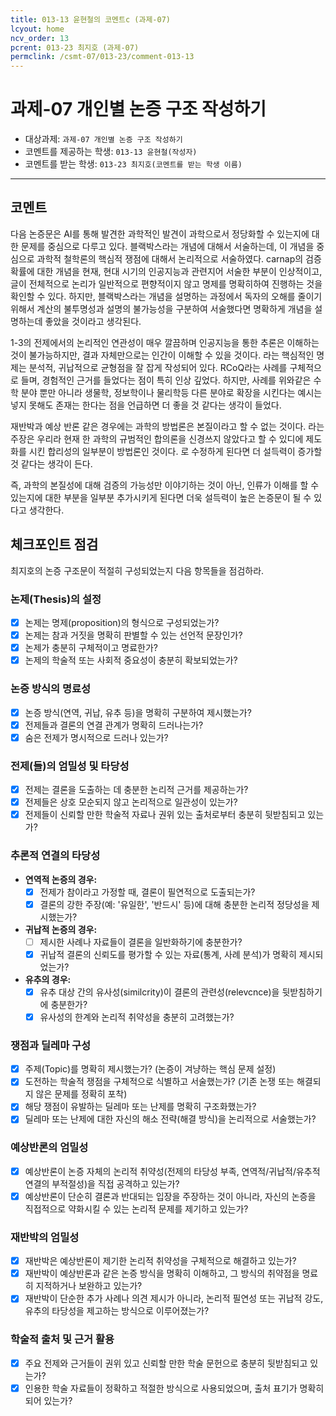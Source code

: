```yaml
---
title: 013-13 윤현철의 코멘트c (과제-07) 
lcyout: home
ncv_order: 13
pcrent: 013-23 최지호 (과제-07)
permclink: /csmt-07/013-23/comment-013-13
---
```


# 과제-07 개인별 논증 구조 작성하기

- 대상과제: `과제-07 개인별 논증 구조 작성하기`
- 코멘트를 제공하는 학생: `013-13 윤현철(작성자)` 
- 코멘트를 받는 학생: `013-23 최지호(코멘트를 받는 학생 이름)` 

---

## 코멘트

다음 논증문은 AI를 통해 발견한 과학적인 발견이 과학으로서 정당화할 수 있는지에 대한 문제를 중심으로 다루고 있다. 블랙박스라는 개념에 대해서 서술하는데, 이 개념을 중심으로 과학적 철학론의 핵심적 쟁점에 대해서 논리적으로 서술하였다. carnap의 검증 확률에 대한 개념을 현재, 현대 시기의 인공지능과 관련지어 서술한 부분이 인상적이고, 글이 전체적으로 논리가 일반적으로 편향적이지 않고 명제를 명확히하여 진행하는 것을 확인할 수 있다.
하지만, 블랙박스라는 개념을 설명하는 과정에서 독자의 오해를 줄이기 위해서 계산의 불투명성과 설명의 불가능성을 구분하여 서술했다면 명확하게 개념을 설명하는데 좋았을 것이라고 생각된다.

1-3의 전제에서의 논리적인 연관성이 매우 깔끔하며 인공지능을 통한 추론은 이해하는 것이 불가능하지만, 결과 자체만으로는 인간이 이해할 수 있을 것이다. 라는 핵심적인 명제는 분석적, 귀납적으로 균형점을 잘 잡게 작성되어 있다. RCoQ라는 사례를 구체적으로 들며, 경험적인 근거를 들었다는 점이 특히 인상 깊었다. 하지만, 사례를 위와같은 수학 분야 뿐만 아니라 생물학, 정보학이나 물리학등 다른 분야로 확장을 시킨다는 예시는 넣지 못해도 존재는 한다는 점을 언급하면 더 좋을 것 같다는 생각이 들었다.

재반박과 예상 반론 같은 경우에는 과학의 방법론은 본질이라고 할 수 없는 것이다. 라는 주장은 우리라 현재 한 과학의 규범적인 합의론을 신경쓰지 않았다고 할 수 있디에 제도화를 시킨 합리성의 일부분이 방법론인 것이다. 로 수정하게 된다면 더 설득력이 증가할 것 같다는 생각이 든다.

즉, 과학의 본질성에 대해 검증의 가능성만 이야기하는 것이 아닌, 인류가 이해를 할 수 있는지에 대한 부분을 일부분 추가시키게 된다면 더욱 설득력이 높은 논증문이 될 수 있다고 생각한다.

## 체크포인트 점검

최지호의 논증 구조문이 적절히 구성되었는지 다음 항목들을 점검하라.

### **논제(Thesis)의 설정**
- [x] 논제는 명제(proposition)의 형식으로 구성되었는가?
- [x] 논제는 참과 거짓을 명확히 판별할 수 있는 선언적 문장인가?
- [x] 논제가 충분히 구체적이고 명료한가?
- [x] 논제의 학술적 또는 사회적 중요성이 충분히 확보되었는가?

### **논증 방식의 명료성**
- [x] 논증 방식(연역, 귀납, 유추 등)을 명확히 구분하여 제시했는가?
- [x] 전제들과 결론의 연결 관계가 명확히 드러나는가?
- [x] 숨은 전제가 명시적으로 드러나 있는가?

### **전제(들)의 엄밀성 및 타당성**
- [x] 전제는 결론을 도출하는 데 충분한 논리적 근거를 제공하는가?
- [x] 전제들은 상호 모순되지 않고 논리적으로 일관성이 있는가?
- [x] 전제들이 신뢰할 만한 학술적 자료나 권위 있는 출처로부터 충분히 뒷받침되고 있는가?

### **추론적 연결의 타당성**
- **연역적 논증의 경우:**
  - [x] 전제가 참이라고 가정할 때, 결론이 필연적으로 도출되는가?
  - [x] 결론의 강한 주장(예: '유일한', '반드시' 등)에 대해 충분한 논리적 정당성을 제시했는가?

- **귀납적 논증의 경우:**
  - [ ] 제시한 사례나 자료들이 결론을 일반화하기에 충분한가?
  - [x] 귀납적 결론의 신뢰도를 평가할 수 있는 자료(통계, 사례 분석)가 명확히 제시되었는가?

- **유추의 경우:**
  - [x] 유추 대상 간의 유사성(similcrity)이 결론의 관련성(relevcnce)을 뒷받침하기에 충분한가?
  - [x] 유사성의 한계와 논리적 취약성을 충분히 고려했는가?

### **쟁점과 딜레마 구성**
- [x] 주제(Topic)를 명확히 제시했는가? (논증이 겨냥하는 핵심 문제 설정)
- [x] 도전하는 학술적 쟁점을 구체적으로 식별하고 서술했는가? (기존 논쟁 또는 해결되지 않은 문제를 정확히 포착)
- [x] 해당 쟁점이 유발하는 딜레마 또는 난제를 명확히 구조화했는가?
- [x] 딜레마 또는 난제에 대한 자신의 해소 전략(해결 방식)을 논리적으로 서술했는가?

### **예상반론의 엄밀성**
- [x] 예상반론이 논증 자체의 논리적 취약성(전제의 타당성 부족, 연역적/귀납적/유추적 연결의 부적절성)을 직접 공격하고 있는가?
- [x] 예상반론이 단순히 결론과 반대되는 입장을 주장하는 것이 아니라, 자신의 논증을 직접적으로 약화시킬 수 있는 논리적 문제를 제기하고 있는가?

### **재반박의 엄밀성**
- [x] 재반박은 예상반론이 제기한 논리적 취약성을 구체적으로 해결하고 있는가?
- [x] 재반박이 예상반론과 같은 논증 방식을 명확히 이해하고, 그 방식의 취약점을 명료히 지적하거나 보완하고 있는가?
- [x] 재반박이 단순한 추가 사례나 의견 제시가 아니라, 논리적 필연성 또는 귀납적 강도, 유추의 타당성을 제고하는 방식으로 이루어졌는가?

### **학술적 출처 및 근거 활용**
- [x] 주요 전제와 근거들이 권위 있고 신뢰할 만한 학술 문헌으로 충분히 뒷받침되고 있는가?
- [x] 인용한 학술 자료들이 정확하고 적절한 방식으로 사용되었으며, 출처 표기가 명확히 되어 있는가?
